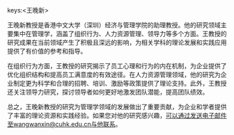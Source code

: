 keys:<王晚新>


王晚新教授是香港中文大学（深圳）经济与管理学院的助理教授。他的研究领域主要集中在管理学，涵盖了组织行为、人力资源管理、领导力等多个方面。王教授的研究成果在当前领域产生了积极且深远的影响，为相关学科的理论发展和实践应用提供了有价值的参考和指导。

在组织行为方面，王教授的研究揭示了员工心理和行为的内在机制，为企业提供了优化组织结构和提高员工满意度的有效途径。在人力资源管理领域，他的研究为企业制定更为科学和合理的招聘、培训、激励等政策提供了理论支持。此外，王教授还关注领导力研究，探讨领导者如何更好地激发团队潜能，提高团队绩效。

总之，王晚新教授的研究为管理学领域的发展做出了重要贡献，为企业和学者提供了丰富的理论资源和实践经验。如果您对他的研究感兴趣，可以通过发送电子邮件至wangwanxin@cuhk.edu.cn与他联系。